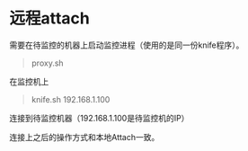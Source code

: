 远程attach
========


需要在待监控的机器上启动监控进程（使用的是同一份knife程序）。

> proxy.sh

在监控机上


> knife.sh 192.168.1.100 

连接到待监控机器（192.168.1.100是待监控机的IP）

连接上之后的操作方式和本地Attach一致。
